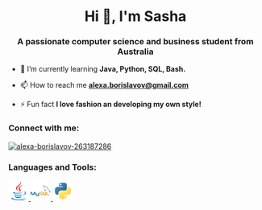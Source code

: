 <h1 align="center">Hi 👋, I'm Sasha</h1>
<h3 align="center">A passionate computer science and business student from Australia</h3>

- 🌱 I’m currently learning **Java, Python, SQL, Bash.**

- 📫 How to reach me **alexa.borislavov@gmail.com**

- ⚡ Fun fact **I love fashion an developing my own style!**

<h3 align="left">Connect with me:</h3>
<p align="left">
<a href="https://linkedin.com/in/alexa-borislavov-263187286" target="blank"><img align="center" src="https://raw.githubusercontent.com/rahuldkjain/github-profile-readme-generator/master/src/images/icons/Social/linked-in-alt.svg" alt="alexa-borislavov-263187286" height="30" width="40" /></a>
</p>

<h3 align="left">Languages and Tools:</h3>
<p align="left"> <a href="https://www.java.com" target="_blank" rel="noreferrer"> <img src="https://raw.githubusercontent.com/devicons/devicon/master/icons/java/java-original.svg" alt="java" width="40" height="40"/> </a> <a href="https://www.mysql.com/" target="_blank" rel="noreferrer"> <img src="https://raw.githubusercontent.com/devicons/devicon/master/icons/mysql/mysql-original-wordmark.svg" alt="mysql" width="40" height="40"/> </a> <a href="https://www.python.org" target="_blank" rel="noreferrer"> <img src="https://raw.githubusercontent.com/devicons/devicon/master/icons/python/python-original.svg" alt="python" width="40" height="40"/> </a> </p>

